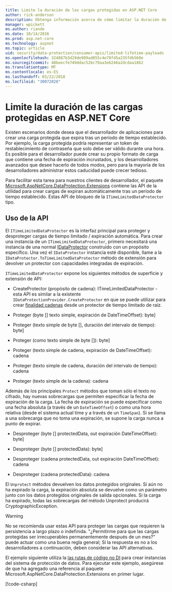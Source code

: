 ```yaml
---
title: Limite la duración de las cargas protegidas en ASP.NET Core
author: rick-anderson
description: Obtenga información acerca de cómo limitar la duración de una carga protegida mediante las API de protección de datos de ASP.NET Core.
manager: wpickett
ms.author: riande
ms.date: 10/14/2016
ms.prod: asp.net-core
ms.technology: aspnet
ms.topic: article
uid: security/data-protection/consumer-apis/limited-lifetime-payloads
ms.openlocfilehash: 324887b3d29de989ad855c4e78fd5a235fdb560e
ms.sourcegitcommit: 48beecfe749ddac52bc79aa3eb246a2dcdaa1862
ms.translationtype: MT
ms.contentlocale: es-ES
ms.lasthandoff: 03/22/2018
ms.locfileid: "30072028"
---
```

# <a name="limit-the-lifetime-of-protected-payloads-in-aspnet-core"></a>Limite la duración de las cargas protegidas en ASP.NET Core

Existen escenarios donde desea que el desarrollador de aplicaciones para crear una carga protegida que expira tras un período de tiempo establecido. Por ejemplo, la carga protegida podría representar un token de restablecimiento de contraseña que solo debe ser válido durante una hora. Es posible para el desarrollador puede crear su propio formato de carga que contiene una fecha de expiración incrustados, y los desarrolladores avanzados que desee hacerlo de todos modos, pero para la mayoría de los desarrolladores administrar estos caducidad puede crecer tedioso.

Para facilitar esta tarea para nuestros clientes de desarrollador, el paquete [Microsoft.AspNetCore.DataProtection.Extensions](https://www.nuget.org/packages/Microsoft.AspNetCore.DataProtection.Extensions/) contiene las API de la utilidad para crear cargas de expiran automáticamente tras un período de tiempo establecido. Estas API de bloqueo de la `ITimeLimitedDataProtector` tipo.

## <a name="api-usage"></a>Uso de la API

El `ITimeLimitedDataProtector` es la interfaz principal para proteger y desproteger cargas de tiempo limitado / expiración automática. Para crear una instancia de un `ITimeLimitedDataProtector`, primero necesitará una instancia de una normal [IDataProtector](xref:security/data-protection/consumer-apis/overview) construido con un propósito específico. Una vez el `IDataProtector` instancia esté disponible, llame a la `IDataProtector.ToTimeLimitedDataProtector` método de extensión para devolver un protector con capacidades integradas de expiración.

`ITimeLimitedDataProtector` expone los siguientes métodos de superficie y extensión de API:

* CreateProtector (propósito de cadena): ITimeLimitedDataProtector - esta API es similar a la existente `IDataProtectionProvider.CreateProtector` en que se puede utilizar para crear [finalidad cadenas](xref:security/data-protection/consumer-apis/purpose-strings) desde un protector de tiempo limitado de raíz.

* Proteger (byte [] texto simple, expiración de DateTimeOffset): byte]

* Proteger (texto simple de byte [], duración del intervalo de tiempo): byte]

* Proteger (como texto simple de byte []): byte]

* Proteger (texto simple de cadena, expiración de DateTimeOffset): cadena

* Proteger (texto simple de cadena, duración del intervalo de tiempo): cadena

* Proteger (texto simple de la cadena): cadena

Además de los principales `Protect` métodos que toman sólo el texto no cifrado, hay nuevas sobrecargas que permiten especificar la fecha de expiración de la carga. La fecha de expiración se puede especificar como una fecha absoluta (a través de un `DateTimeOffset`) o como una hora relativa (desde el sistema actual time y a través de un `TimeSpan`). Si se llama a una sobrecarga que no toma una expiración, se supone la carga nunca a punto de expirar.

* Desproteger (byte [] protectedData, out expiración DateTimeOffset): byte]

* Desproteger (byte [] protectedData): byte]

* Desproteger (cadena protectedData, out expiración DateTimeOffset): cadena

* Desproteger (cadena protectedData): cadena

El `Unprotect` métodos devuelven los datos protegidos originales. Si aún no ha expirado la carga, la expiración absoluta se devuelve como un parámetro junto con los datos protegidos originales de salida opcionales. Si la carga ha expirado, todas las sobrecargas del método Unprotect producirá CryptographicException.

>[!WARNING]
> No se recomienda usar estas API para proteger las cargas que requieren la persistencia a largo plazo o indefinida. "¿Permitirme para que las cargas protegidas ser irrecuperables permanentemente después de un mes?" puede actuar como una buena regla general; Si la respuesta es no a los desarrolladores a continuación, deben considerar las API alternativas.

El ejemplo siguiente utiliza la [las rutas de código no DI](xref:security/data-protection/configuration/non-di-scenarios) para crear instancias del sistema de protección de datos. Para ejecutar este ejemplo, asegúrese de que ha agregado una referencia al paquete Microsoft.AspNetCore.DataProtection.Extensions en primer lugar.

[!code-csharp[](limited-lifetime-payloads/samples/limitedlifetimepayloads.cs)]
